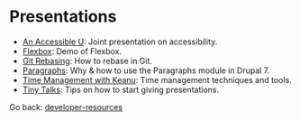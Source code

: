 # Presentations

+ [An Accessible U](https://z.umn.edu/introa11y): Joint presentation on accessibility.
+ [Flexbox](https://codepen.io/jennz/full/ybeRPd/): Demo of Flexbox.
+ [Git Rebasing](http://z.umn.edu/shrug2whoa): How to rebase in Git.
+ [Paragraphs](https://docs.google.com/presentation/d/1JYow7bDOax3n6n_x7BJebAOQ1A05qNmUOPQdbPZ5Bbc/edit?usp=sharing): Why & how to use the Paragraphs module in Drupal 7.
+ [Time Management with Keanu](https://z.umn.edu/timetoggl): Time management techniques and tools.
+ [Tiny Talks](https://z.umn.edu/tinytalks): Tips on how to start giving presentations.

Go back: [developer-resources](../README.md)